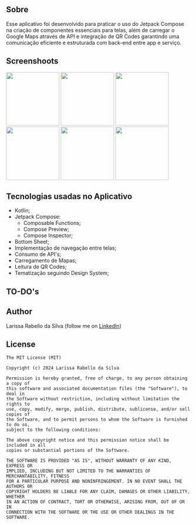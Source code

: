 ## Sobre
Esse aplicativo foi desenvolvido para praticar o uso do Jetpack Compose na criação de componentes essenciais para telas, além de carregar o Google Maps através de API e integração de QR Codes garantindo uma comunicação eficiente e estruturada com back-end entre app e serviço.

## Screenshoots
<img src="https://github.com/user-attachments/assets/d42c465e-b658-4dbe-8576-f22527d3fd5a" width="145">
<img src="https://github.com/user-attachments/assets/3b7c61af-2a60-4ef9-9c8f-05823613b89b" width="145">
<img src="https://github.com/user-attachments/assets/c472408e-d925-4d2e-bb0c-a2566e22d694" width="145">
<img src="https://github.com/user-attachments/assets/0e5d4282-0917-484c-ae2e-011dbbbefe88" width="145">
<img src="https://github.com/user-attachments/assets/8082446e-c1be-470d-8955-ed9ff10de003" width="145">
<img src="https://github.com/user-attachments/assets/32c93548-ca6d-4a34-af1f-94dc74b031e5" width="145">

## Tecnologias usadas no Aplicativo
* Kotlin;
* Jetpack Compose:
  * Composable Functions;
  * Compose Preview;
  * Compose Inspector;
* Bottom Sheet;
* Implementação de navegação entre telas;
* Consumo de API's;
* Carregamento de Mapas;
* Leitura de QR Codes;
* Tematização seguindo Design System;

## TO-DO's


## Author
Larissa Rabello da Silva (follow me on [LinkedIn](https://www.linkedin.com/in/larissa-rabello/))

## License
```
The MIT License (MIT)

Copyright (c) 2024 Larissa Rabello da Silva

Permission is hereby granted, free of charge, to any person obtaining a copy of
this software and associated documentation files (the "Software"), to deal in
the Software without restriction, including without limitation the rights to
use, copy, modify, merge, publish, distribute, sublicense, and/or sell copies of
the Software, and to permit persons to whom the Software is furnished to do so,
subject to the following conditions:

The above copyright notice and this permission notice shall be included in all
copies or substantial portions of the Software.

THE SOFTWARE IS PROVIDED "AS IS", WITHOUT WARRANTY OF ANY KIND, EXPRESS OR
IMPLIED, INCLUDING BUT NOT LIMITED TO THE WARRANTIES OF MERCHANTABILITY, FITNESS
FOR A PARTICULAR PURPOSE AND NONINFRINGEMENT. IN NO EVENT SHALL THE AUTHORS OR
COPYRIGHT HOLDERS BE LIABLE FOR ANY CLAIM, DAMAGES OR OTHER LIABILITY, WHETHER
IN AN ACTION OF CONTRACT, TORT OR OTHERWISE, ARISING FROM, OUT OF OR IN
CONNECTION WITH THE SOFTWARE OR THE USE OR OTHER DEALINGS IN THE SOFTWARE.
```
